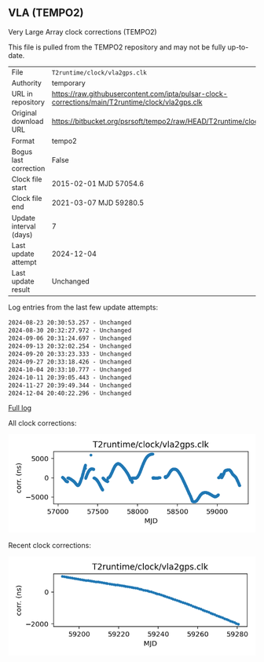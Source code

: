 
## VLA (TEMPO2)

Very Large Array clock corrections (TEMPO2)

This file is pulled from the TEMPO2 repository and may not be fully
up-to-date.

|     |     |
|:--- |:--- |
| File | `T2runtime/clock/vla2gps.clk` |
| Authority | temporary |
| URL in repository | <https://raw.githubusercontent.com/ipta/pulsar-clock-corrections/main/T2runtime/clock/vla2gps.clk> |
| Original download URL | <https://bitbucket.org/psrsoft/tempo2/raw/HEAD/T2runtime/clock/vla2gps.clk> |
| Format | tempo2 |
| Bogus last correction | False |
| Clock file start | 2015-02-01 MJD 57054.6 |
| Clock file end | 2021-03-07 MJD 59280.5 |
| Update interval (days) | 7 |
| Last update attempt | 2024-12-04 |
| Last update result | Unchanged |

Log entries from the last few update attempts:
```
2024-08-23 20:30:53.257 - Unchanged
2024-08-30 20:32:27.972 - Unchanged
2024-09-06 20:31:24.697 - Unchanged
2024-09-13 20:32:02.254 - Unchanged
2024-09-20 20:33:23.333 - Unchanged
2024-09-27 20:33:18.426 - Unchanged
2024-10-04 20:33:10.777 - Unchanged
2024-10-11 20:39:05.443 - Unchanged
2024-11-27 20:39:49.344 - Unchanged
2024-12-04 20:40:22.296 - Unchanged
```
[Full log](https://raw.githubusercontent.com/ipta/pulsar-clock-corrections/main/log/T2runtime/clock/vla2gps.clk.log)


All clock corrections:

![plot of all clock corrections](vla2gps.clk.png "All corrections")

Recent clock corrections:

![plot of recent clock corrections](vla2gps.clk.short.png "Recent corrections")

